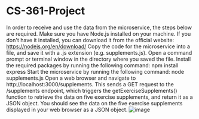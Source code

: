# CS-361-Project
In order to receive and use the data from the microservice, the steps below are required.
Make sure you have Node.js installed on your machine. If you don't have it installed, you can download it from the official website: https://nodejs.org/en/download/
Copy the code for the microservice into a file, and save it with a .js extension (e.g. supplements.js).
Open a command prompt or terminal window in the directory where you saved the file.
Install the required packages by running the following command: npm install express
Start the microservice by running the following command: node supplements.js
Open a web browser and navigate to http://localhost:3000/supplements. This sends a GET request to the /supplements endpoint, which triggers the getExerciseSupplements() function to retrieve the data on five exercise supplements, and return it as a JSON object.
You should see the data on the five exercise supplements displayed in your web browser as a JSON object.
 ![image](https://github.com/Sair0703/CS-361-Project/assets/107892029/5b33953d-9f14-446d-899f-3b63ef87b2ae)
